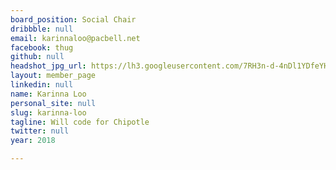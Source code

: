```yaml
---
board_position: Social Chair
dribbble: null
email: karinnaloo@pacbell.net
facebook: thug
github: null
headshot_jpg_url: https://lh3.googleusercontent.com/7RH3n-d-4nDl1YDfeYHZwVDxmr1Dw0tCHIWID-UCIYmA5Td7KvvK8xi9JcAGEJ5OupW3tS5mqSh0CmQ=w2880-h1678
layout: member_page
linkedin: null
name: Karinna Loo
personal_site: null
slug: karinna-loo
tagline: Will code for Chipotle
twitter: null
year: 2018

---
```

